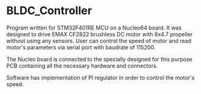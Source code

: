 # BLDC_Controller
Program written for STM32F401RE MCU on a Nucleo64 board. It was designed to drive EMAX CF2822 brushless DC motor with 8x4.7 propeller  without using any sensors. User can control the speed of motor and read motor's parameters via serial port with baudrate of 115200.

The Nucleo board is connected to the specially designed for this purpose PCB containing all the necessary hardware and connectors. 

Software has implementation of PI regulator in order to control the motor's speed.
